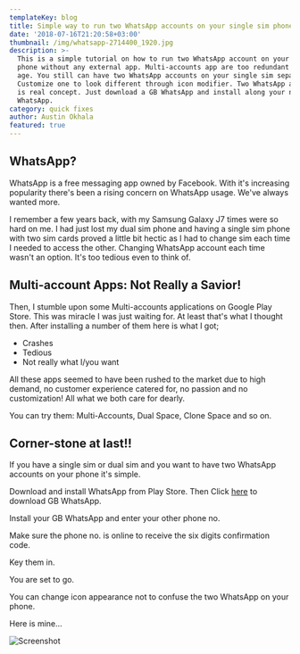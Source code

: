 ```yaml
---
templateKey: blog
title: Simple way to run two WhatsApp accounts on your single sim phone
date: '2018-07-16T21:20:58+03:00'
thumbnail: /img/whatsapp-2714400_1920.jpg
description: >-
  This is a simple tutorial on how to run two WhatsApp account on your android
  phone without any external app. Multi-accounts app are too redundant for this
  age. You still can have two WhatsApp accounts on your single sim separately.
  Customize one to look different through icon modifier. Two WhatsApp accounts
  is real concept. Just download a GB WhatsApp and install along your normal
  WhatsApp.
category: quick fixes
author: Austin Okhala
featured: true
---
```

## WhatsApp?

WhatsApp is a free messaging app owned by Facebook. With it's increasing popularity there's been a rising concern on WhatsApp usage. We've always wanted more. 

I remember a few years back, with my Samsung Galaxy J7 times were so hard on me. I had just lost my dual sim phone and having a single sim phone with two sim cards proved a little bit hectic as I had to change sim each time I needed to access the other. Changing WhatsApp account each time wasn't an option. It's too tedious even to think of.

## Multi-account Apps: Not Really a Savior!

Then, I stumble upon some Multi-accounts applications on Google Play Store. This was miracle I was just waiting for. At least that's what I thought then. After installing a number of them here is what I got;

* Crashes
* Tedious
* Not really what I/you want

All these apps seemed to have been rushed to the market due to high demand, no customer experience catered for, no passion and no customization! All what we both care for dearly.

You can try them: Multi-Accounts, Dual Space, Clone Space and so on.

## Corner-stone at last!!

If you have a single sim or dual sim and you want to have two WhatsApp accounts on your phone it's simple. 

Download and install WhatsApp from Play Store. Then Click [here](https://www.techgenius.me/2018-06-25-install-whatsapp-on-blackberry-for-free-whatsapp10-is-not-the-only-option/) to download GB WhatsApp.

Install your GB WhatsApp and enter your other phone no.

Make sure the phone no. is online to receive the six digits confirmation code.

Key them in.

You are set to go.

You can change icon appearance not to confuse the two WhatsApp on your phone.

Here is mine...

![Screenshot](/img/screenshot_20180716-221618-1-.png)
